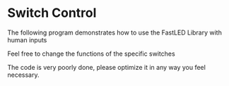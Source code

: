 # Switch Control

The following program demonstrates how to use the FastLED Library with human inputs

Feel free to change the functions of the specific switches

The code is very poorly done, please optimize it in any way you feel necessary.
